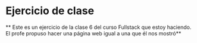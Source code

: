 # Ejercicio de clase

** Este es un ejercicio de la clase 6 del curso Fullstack que estoy haciendo. El profe propuso hacer una página web igual a una que él nos mostró**